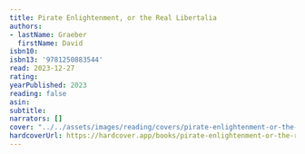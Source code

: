 ```yaml
---
title: Pirate Enlightenment, or the Real Libertalia
authors:
- lastName: Graeber
  firstName: David
isbn10:
isbn13: '9781250883544'
read: 2023-12-27
rating:
yearPublished: 2023
reading: false
asin:
subtitle:
narrators: []
cover: "../../assets/images/reading/covers/pirate-enlightenment-or-the-real-libertalia.jpeg"
hardcoverUrl: https://hardcover.app/books/pirate-enlightenment-or-the-real-libertalia/editions/31497154
---
```

